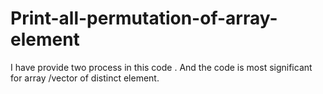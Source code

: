 # Print-all-permutation-of-array-element
I have provide two process in this code . And the code is most significant for array /vector of distinct element.
